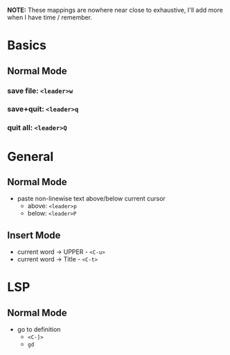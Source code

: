**NOTE:** These mappings are nowhere near close to exhaustive, I'll add more when I have time / remember.
# Basics
## Normal Mode
### save file: `<leader>w`
### save+quit: `<leader>q`
### quit all: `<leader>Q`

# General
## Normal Mode
- paste non-linewise text above/below current cursor
  - above: `<leader>p`
  - below: `<leader>P`

## Insert Mode
- current word -> UPPER - `<C-u>`
- current word -> Title - `<C-t>`

# LSP

## Normal Mode
- go to definition
  - `<C-]>`
  - `gd` 
